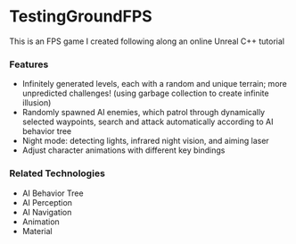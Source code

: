 # TestingGroundFPS
This is an FPS game I created following along an online Unreal C++ tutorial


### Features ###

+ Infinitely generated levels, each with a random and unique terrain; more unpredicted challenges! (using garbage collection to create infinite illusion)
+ Randomly spawned AI enemies, which patrol through dynamically selected waypoints, search and attack automatically according to AI behavior tree
+ Night mode: detecting lights, infrared night vision, and aiming laser
+ Adjust character animations with different key bindings

### Related Technologies ###

+ AI Behavior Tree
+ AI Perception
+ AI Navigation
+ Animation
+ Material
